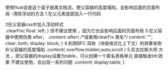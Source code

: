 使用float会是这个盒子脱离文档流，使父容器的高度塌陷，会影响后面的页面布局
-清除浮动的方法
1.在父元素底部加入一行代码
<div style="clear: left"></div>
2在父容器css中加入浮动样式
<div class="content clearFix">
.clearFix{
        float: left;
    }
但不建议使用 ，因为它也会影响后面的页面布局
3.在父容器中使用伪类 after，
.content::after{   /*或者用clearFix 类名*/
      content: "";
      clear: both;
      display: block;
}
4.利用BFC 简称（块级格式化上下文）的效果来弥补父容器的高度塌陷
.content{
    overflow:hidden;auto;scroll
}
5.尼古拉斯大师 方法 ，把父容器的display设置为table，可以创建一个匿名表格单元
直接触发bfc效果     不建议使用，会出现一系列问题
.content{
    display:table;
}
